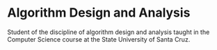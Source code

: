 # Algorithm Design and Analysis 
Student of the discipline of algorithm design and analysis taught in the Computer Science course at the State University of Santa Cruz.
